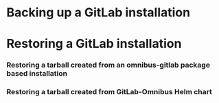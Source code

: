 # Backing up a GitLab installation

# Restoring a GitLab installation

### Restoring a tarball created from an omnibus-gitlab package based installation

### Restoring a tarball created from GitLab-Omnibus Helm chart